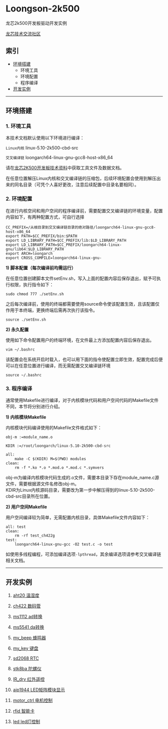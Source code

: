 # Loongson-2k500
龙芯2k500开发板驱动开发实例

[龙芯技术交流社区](https://bbs.elecfans.com/group_1650)

## 索引
* [环境搭建](#环境搭建)
  * 环境工具
  * 环境配置
  * 程序编译
* [开发实例](#开发实例)

***

## 环境搭建

### 1. 环境工具

本技术文档默认使用以下环境进行编译：

`Linux内核` linux-5.10-2k500-cbd-src

`交叉编译链` loongarch64-linux-gnu-gcc8-host-x86_64

请在[龙芯2K500开发板技术资料](https://bbs.elecfans.com/jishu_2310652_1_1.html)中获取工具文件及数据文档。

在任意位置解压Linux内核和交叉编译链的压缩包，后续环境配置会使用到解压出来的同名目录（可凭个人喜好更改，注意后续配置中目录名要相同）。

### 2. 环境配置

在进行内核空间和用户空间的程序编译前，需要配置交叉编译链的环境变量，配置内容如下，有两种配置方式，可自行选择

```
CC_PREFIX=/从根目录到交叉编译链目录的绝对路径/loongarch64-linux-gnu-gcc8-host-x86_64
export PATH=$CC_PREFIX/bin:$PATH
export LD_LIBRARY_PATH=$CC_PREFIX/lib:$LD_LIBRARY_PATH
export LD_LIBRARY_PATH=$CC_PREFIX/loongarch64-linux-gnu/lib64:$LD_LIBRARY_PATH
export ARCH=loongarch
export CROSS_COMPILE=loongarch64-linux-gnu-
```

**1) 脚本配置（每次编译前均需运行）**

在任意位置创建脚本文件setEnv.sh，写入上面的配置内容后保存退出，赋予可执行权限，执行指令如下：

```
sudo chmod 777 ./setEnv.sh
```

之后每次编译前，使用的终端都需要使用source命令使该配置生效，且该配置仅作用于本终端，更换终端后需再次执行该指令。

```
source ./setEnv.sh
```

**2) 永久配置**

使用如下命令配置用户的终端环境，在文件最上方添加配置内容后保存退出。

```
vim ~/.bashrc
```

该配置会在系统开启时载入，也可以用下面的指令使配置立即生效，配置完成后便可以在任意位置进行编译，而无需配置交叉编译链环境
```
source ~/.bashrc
```

### 3. 程序编译

通常使用Makefile进行编译，对于内核模块代码和用户空间代码的Makefile文件不同，本节将分别进行介绍。

**1) 内核模块Makefile**

内核模块代码编译使用的Makefile文件格式如下：

```
obj-m :=module_name.o

KDIR :=/root/loongarch/linux-5.10-2k500-cbd-src

all:
	make -C $(KDIR) M=$(PWD) modules
clean:
	rm -f *.ko *.o *.mod.o *.mod.c *.symvers
```

obj-m为编译内核模块代码生成的.o文件，需要本目录下存在module_name.c源文件，需要根据源文件名修改obj-m。  
KDIR为Linux内核源码目录，需要改为第一步中解压得到的linux-5.10-2k500-cbd-src目录所在位置。  

**2) 用户空间Makefile**

用户空间编译较为简单，无需配置内核目录，具体Makefile文件内容如下：

```
all: test 
clean: 
	rm -rf test_ch422g        
test: 
	loongarch64-linux-gnu-gcc -O2 test.c -o test
```

如使用多线程编程，可添加编译选项`-lpthread`，其余编译选项请参考交叉编译链相关文档。

***

## 开发实例

1. [aht20 温湿度](./aht20/README.md)

2. [ch422 数码管](./ch422/README.md)

3. [ms1112 ad转换](./ms1112/README.md)

4. [ms5541 da转换](./ms5541/README.md)

5. [my_beep 蜂鸣器](./my_beep/README.md)

6. [my_key 键盘](./my_key/README.md)

7. [sd2068 RTC](./sd2068/README.md)

8. [stk8ba 陀螺仪](./stk8ba/README.md)

9. [IR_drv 红外遥控](./IR_drv/README.md)

10. [aip1944 LED矩阵模块显示](./aip1944/README.md)

11. [motor_ctrl 电机控制](./motor_ctrl/README.md)

12. [rfid 智能卡](./rfid/README.md)

13. [led led灯控制](./led/README.md)
